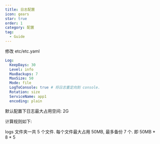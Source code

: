 ```yaml
---
title: 日志配置
icon: gears
star: true
order: 1
category: 配置
tag:
  - Guide
---
```


修改 etc/etc.yaml

```yaml
Log:
  KeepDays: 30
  Level: info
  MaxBackups: 7
  MaxSize: 50
  Mode: file
  LogToConsole: true # 将日志重定向到 console.
  Rotation: size
  ServiceName: app1
  encoding: plain
```

默认配置下日志最大占用空间: 2G

计算规则如下: 

logs 文件夹一共 5 个文件. 每个文件最大占用 50MB, 最多备份 7 个. 即 50MB * 8 * 5


